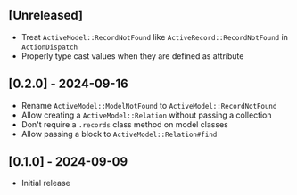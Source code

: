 ## [Unreleased]

- Treat `ActiveModel::RecordNotFound` like `ActiveRecord::RecordNotFound` in `ActionDispatch`
- Properly type cast values when they are defined as attribute

## [0.2.0] - 2024-09-16

- Rename `ActiveModel::ModelNotFound` to `ActiveModel::RecordNotFound`
- Allow creating a `ActiveModel::Relation` without passing a collection
- Don't require a `.records` class method on model classes
- Allow passing a block to `ActiveModel::Relation#find`

## [0.1.0] - 2024-09-09

- Initial release
